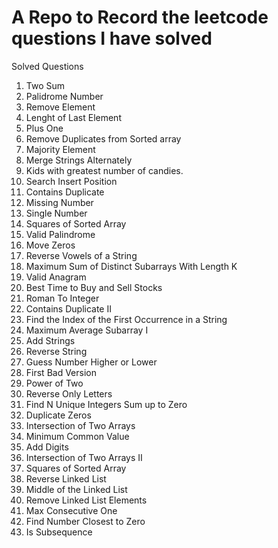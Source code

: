 # A Repo to Record the leetcode questions I have solved
Solved Questions 
1. Two Sum
2. Palidrome Number
3. Remove Element
4. Lenght of Last Element
5. Plus One
6. Remove Duplicates from Sorted array
7. Majority Element
8. Merge Strings Alternately
9. Kids with greatest number of candies.
10. Search Insert Position
11. Contains Duplicate
12. Missing Number
13. Single Number
14. Squares of Sorted Array
15. Valid Palindrome
16. Move Zeros
17. Reverse Vowels of a String
18. Maximum Sum of Distinct Subarrays With Length K
19. Valid Anagram
20. Best Time to Buy and Sell Stocks
21. Roman To Integer
22. Contains Duplicate II
23. Find the Index of the First Occurrence in a String
24. Maximum Average Subarray I
25. Add Strings
26. Reverse String
27. Guess Number Higher or Lower
28. First Bad Version
29. Power of Two
30. Reverse Only Letters
31. Find N Unique Integers Sum up to Zero
32. Duplicate Zeros
33. Intersection of Two Arrays
34. Minimum Common Value
35. Add Digits
36. Intersection of Two Arrays II
37. Squares of Sorted Array
38. Reverse Linked List
39. Middle of the Linked List
40. Remove Linked List Elements
41. Max Consecutive One
42. Find Number Closest to Zero
43. Is Subsequence
